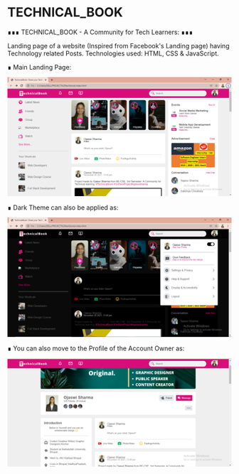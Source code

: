 # TECHNICAL_BOOK
∎∎∎ TECHNICAL_BOOK - A Community for Tech Learners: ∎∎∎ 

Landing page of a website (Inspired from Facebook's Landing page) having Technology related Posts. Technologies used: HTML, CSS &amp; JavaScript.



∎ Main Landing Page:


![MasterHead](https://github.com/ojaswisharma16/TECHNICAL_BOOK/blob/main/images/profile-page.png)

∎ Dark Theme can also be applied as:


![MasterHead](https://github.com/ojaswisharma16/TECHNICAL_BOOK/blob/main/images/dark-theme.png)

∎ You can also move to the Profile of the Account Owner as: 


![MasterHead](https://github.com/ojaswisharma16/TECHNICAL_BOOK/blob/main/images/light-theme.png)

